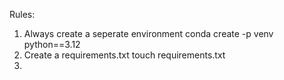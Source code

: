 Rules:
1. Always create a seperate environment
conda create -p venv python==3.12
2. Create a requirements.txt 
touch requirements.txt
3. 